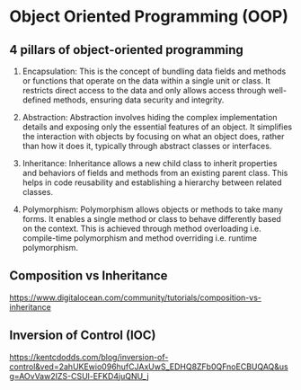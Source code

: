 # Object Oriented Programming (OOP)

## 4 pillars of object-oriented programming

1. Encapsulation: This is the concept of bundling data fields and methods or functions that operate on the data within a single unit or class. It restricts direct access to the data and only allows access through well-defined methods, ensuring data security and integrity.

2. Abstraction: Abstraction involves hiding the complex implementation details and exposing only the essential features of an object. It simplifies the interaction with objects by focusing on what an object does, rather than how it does it, typically through abstract classes or interfaces.

3. Inheritance: Inheritance allows a new child class to inherit properties and behaviors of fields and methods from an existing parent class. This helps in code reusability and establishing a hierarchy between related classes.

4. Polymorphism: Polymorphism allows objects or methods to take many forms. It enables a single method or class to behave differently based on the context. This is achieved through method overloading i.e. compile-time polymorphism and method overriding i.e. runtime polymorphism.

## Composition vs Inheritance

https://www.digitalocean.com/community/tutorials/composition-vs-inheritance

## Inversion of Control (IOC)

https://kentcdodds.com/blog/inversion-of-control&ved=2ahUKEwio096hufCJAxUwS_EDHQ8ZFb0QFnoECBUQAQ&usg=AOvVaw2IZS-CSUl-EFKD4juQNU_j
